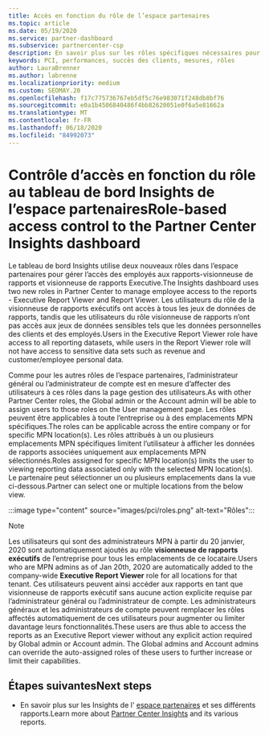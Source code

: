 ```yaml
---
title: Accès en fonction du rôle de l’espace partenaires
ms.topic: article
ms.date: 05/19/2020
ms.service: partner-dashboard
ms.subservice: partnercenter-csp
description: En savoir plus sur les rôles spécifiques nécessaires pour voir les rapports de l’espace partenaires. Celles-ci incluent les rôles de visionneuse de rapports Executive et de visionneuse de rapports.
keywords: PCI, performances, succès des clients, mesures, rôles
author: LauraBrenner
ms.author: labrenne
ms.localizationpriority: medium
ms.custom: SEOMAY.20
ms.openlocfilehash: f17c775736767eb5df5c76e983071f248db8bf76
ms.sourcegitcommit: e0a1b4506840486f4bb82620051e0f6a5e81662a
ms.translationtype: MT
ms.contentlocale: fr-FR
ms.lasthandoff: 06/18/2020
ms.locfileid: "84992073"
---
```

# <a name="role-based-access-control-to-the-partner-center-insights-dashboard"></a><span data-ttu-id="bd63a-105">Contrôle d’accès en fonction du rôle au tableau de bord Insights de l’espace partenaires</span><span class="sxs-lookup"><span data-stu-id="bd63a-105">Role-based access control to the Partner Center Insights dashboard</span></span>

<span data-ttu-id="bd63a-106">Le tableau de bord Insights utilise deux nouveaux rôles dans l’espace partenaires pour gérer l’accès des employés aux rapports-visionneuse de rapports et visionneuse de rapports Executive.</span><span class="sxs-lookup"><span data-stu-id="bd63a-106">The Insights dashboard uses two new roles in Partner Center to manage employee access to the reports - Executive Report Viewer and Report Viewer.</span></span>  <span data-ttu-id="bd63a-107">Les utilisateurs du rôle de la visionneuse de rapports exécutifs ont accès à tous les jeux de données de rapports, tandis que les utilisateurs du rôle visionneuse de rapports n’ont pas accès aux jeux de données sensibles tels que les données personnelles des clients et des employés.</span><span class="sxs-lookup"><span data-stu-id="bd63a-107">Users in the Executive Report Viewer role have access to all reporting datasets, while users in the Report Viewer role will not have access to sensitive data sets such as revenue and customer/employee personal data.</span></span>  

<span data-ttu-id="bd63a-108">Comme pour les autres rôles de l’espace partenaires, l’administrateur général ou l’administrateur de compte est en mesure d’affecter des utilisateurs à ces rôles dans la page gestion des utilisateurs.</span><span class="sxs-lookup"><span data-stu-id="bd63a-108">As with other Partner Center roles, the Global admin or the Account admin will be able to assign users to those roles on the User management page.</span></span> <span data-ttu-id="bd63a-109">Les rôles peuvent être applicables à toute l’entreprise ou à des emplacements MPN spécifiques.</span><span class="sxs-lookup"><span data-stu-id="bd63a-109">The roles can be applicable across the entire company or for specific MPN location(s).</span></span> <span data-ttu-id="bd63a-110">Les rôles attribués à un ou plusieurs emplacements MPN spécifiques limitent l’utilisateur à afficher les données de rapports associées uniquement aux emplacements MPN sélectionnés.</span><span class="sxs-lookup"><span data-stu-id="bd63a-110">Roles assigned for specific MPN location(s) limits the user to viewing reporting data associated only with the selected MPN location(s).</span></span> <span data-ttu-id="bd63a-111">Le partenaire peut sélectionner un ou plusieurs emplacements dans la vue ci-dessous.</span><span class="sxs-lookup"><span data-stu-id="bd63a-111">Partner can select one or multiple locations from the below view.</span></span>

:::image type="content" source="images/pci/roles.png" alt-text="Rôles":::

>[!Note]
> <span data-ttu-id="bd63a-113">Les utilisateurs qui sont des administrateurs MPN à partir du 20 janvier, 2020 sont automatiquement ajoutés au rôle **visionneuse de rapports exécutifs** de l’entreprise pour tous les emplacements de ce locataire.</span><span class="sxs-lookup"><span data-stu-id="bd63a-113">Users who are MPN admins as of Jan 20th, 2020 are automatically added to the company-wide **Executive Report Viewer** role for all locations for that tenant.</span></span> <span data-ttu-id="bd63a-114">Ces utilisateurs peuvent ainsi accéder aux rapports en tant que visionneuse de rapports exécutif sans aucune action explicite requise par l’administrateur général ou l’administrateur de compte. Les administrateurs généraux et les administrateurs de compte peuvent remplacer les rôles affectés automatiquement de ces utilisateurs pour augmenter ou limiter davantage leurs fonctionnalités.</span><span class="sxs-lookup"><span data-stu-id="bd63a-114">These users are thus able to access the reports as an Executive Report viewer without any explicit action required by Global admin or Account admin. The Global admins and Account admins can override the auto-assigned roles of these users to further increase or limit their capabilities.</span></span>

## <a name="next-steps"></a><span data-ttu-id="bd63a-115">Étapes suivantes</span><span class="sxs-lookup"><span data-stu-id="bd63a-115">Next steps</span></span>

- <span data-ttu-id="bd63a-116">En savoir plus sur les Insights de l' [espace partenaires](partner-center-insights.md) et ses différents rapports.</span><span class="sxs-lookup"><span data-stu-id="bd63a-116">Learn more about [Partner Center Insights](partner-center-insights.md) and its various reports.</span></span>
